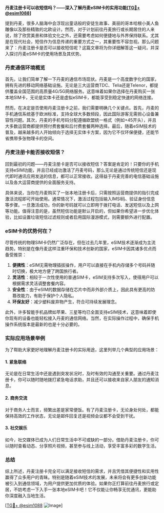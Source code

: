 **丹麦注册卡可以收短信吗？——深入了解丹麦eSIM卡的实用功能[[TG💪+ @esim1088](https://t.me/s/esim1088)]**

提到丹麦，很多人脑海中会浮现出童话般的安徒生故事、美丽的哥本哈根小美人鱼雕像以及那些精致的北欧设计。然而，对于计划前往丹麦旅行或长期居住的人来说，除了欣赏美景和体验文化之外，还需要考虑如何便捷地与外界保持联系。尤其是在现代社会，短信作为信息传递的重要方式之一，其重要性不容忽视。那么问题来了：丹麦注册卡是否可以接收短信呢？这篇文章将为你详细解答这一疑问，并深入探讨丹麦eSIM卡的使用场景及其优势。

### 丹麦通信环境概览

首先，让我们简单了解一下丹麦的通信市场现状。丹麦是一个高度数字化的国家，拥有先进的移动网络基础设施。无论是三大运营商TDC、Telia还是Telenor，都提供覆盖全国范围的高质量4G/5G网络服务。这意味着如果你选择在丹麦购买一张本地SIM卡，无论是实体卡还是虚拟eSIM卡，都能享受到稳定快速的网络连接。

然而，在决定是否使用丹麦注册卡之前，我们需要明确几个关键点。首先，丹麦的手机通信系统基于欧洲标准，支持全球大多数频段，因此国际游客无需担心设备兼容性问题。其次，丹麦的手机号码分配遵循欧盟统一格式（例如+45开头），并且大多数运营商都提供预付费套餐和后付费套餐两种选择。最后，随着eSIM技术的普及，越来越多的人开始倾向于选择无实体卡方案，因为它不仅环保便捷，还能节省携带多张物理卡的空间。

### 丹麦注册卡能否接收短信？

回到最初的问题——丹麦注册卡是否可以接收短信？答案是肯定的！只要你的手机支持eSIM功能，并且已经成功激活了丹麦号码，那么无论是通过传统短信还是现代即时通讯应用发送的信息，都可以正常接收。这得益于丹麦完善的电信基础设施以及各大运营商提供的全面服务支持。

具体来说，当你在丹麦购买了一张本地注册卡后，只需按照运营商提供的指引完成激活流程即可开始使用。通常情况下，激活过程包括输入IMSI码、验证身份信息等步骤。一旦激活成功，你的新号码就可以立即用于拨打电话、发送短信以及上网等功能。值得注意的是，虽然短信功能是默认开启的，但如果你希望进一步优化体验，比如设置垃圾短信过滤规则或者启用国际漫游模式，则需要额外进行配置。

### eSIM卡的优势何在？

尽管传统的物理SIM卡仍然广泛存在，但在过去几年里，eSIM技术逐渐成为主流趋势。特别是在像丹麦这样注重环保和技术创新的国家，eSIM卡因其诸多优点而备受推崇：

1. **便携性**：eSIM无需物理插拔操作，用户可以直接在手机内存储多个号码并随时切换，极大地方便了跨国旅行者。
2. **灵活性**：相较于一次性使用的普通SIM卡，eSIM支持多次写入，使得用户可以根据需求灵活调整套餐内容。
3. **安全性**：由于eSIM的数据存储在芯片中而非外部介质上，因此具有更高的防篡改能力，有助于保护个人隐私。
4. **环保友好**：减少塑料废弃物产生，符合可持续发展理念。

此外，许多智能手机品牌如苹果、三星等均已全面支持eSIM技术，这意味着即使你现有的设备也能轻松接入丹麦的通信网络。当然，在实际操作过程中，确保手机操作系统版本是最新的也是十分必要的。

### 实际应用场景举例

为了帮助大家更好地理解丹麦注册卡的实际用途，这里列举几个典型的应用场景：

#### 1. 紧急联络
无论是在日常生活中还是遇到突发状况时，及时有效的沟通至关重要。通过丹麦注册卡，你可以随时随地拨打紧急电话求助，并且还可以接收来自家人朋友的通知消息。

#### 2. 商务交流
对于商务人士而言，频繁出差是家常便饭。有了丹麦注册卡，无论身处何处，都能保持高效的工作状态，无论是邮件回复还是视频会议都不会受到干扰。

#### 3. 社交娱乐
如今，社交媒体已成为人们日常生活中不可或缺的一部分。借助丹麦注册卡，你可以随时查看动态、分享照片视频，甚至参与线上活动，享受丰富多彩的数字生活。

### 总结

综上所述，丹麦注册卡完全可以满足接收短信的需求，并且凭借其便捷性和实用性赢得了众多用户的青睐。特别是随着eSIM技术的发展，未来将会有更多创新功能被引入到通信领域，为用户提供更加优质的体验。如果你正打算前往丹麦旅行或定居，不妨考虑一下入手一张本地eSIM卡吧！它不仅能让你畅享无忧通讯，更能助你深度融入当地生活。

[[TG💪+ @esim1088](https://t.me/s/esim1088) ![Image](https://i.postimg.cc/4NQfJmqS/Snipaste-2025-05-13-00-14-12.png)]